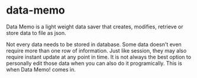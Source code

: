 # data-memo
Data Memo is a light weight data saver that creates, modifies, retrieve or store data to file as json.

Not every data needs to be stored in database. Some data doesn't even require more than one row of information. Just like session, they may also require instant update at any point in time. It is not always the best option to personally edit those data when you can also do it programically. This is when Data Memo! comes in.

